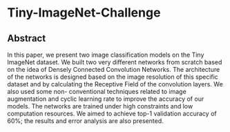# Tiny-ImageNet-Challenge

## Abstract 

In this paper, we present two image classification models on the Tiny ImageNet dataset. We built two very different networks from scratch based on the idea of Densely Connected Convolution Networks. The architecture of the networks is designed based on the image resolution of this specific dataset and by calculating the Receptive Field of the convolution layers. We also used some non- conventional techniques related to image augmentation and cyclic learning rate to improve the accuracy of our models. The networks are trained under high constraints and low computation resources. We aimed to achieve top-1 validation accuracy of 60%; the results and error analysis are also presented.
